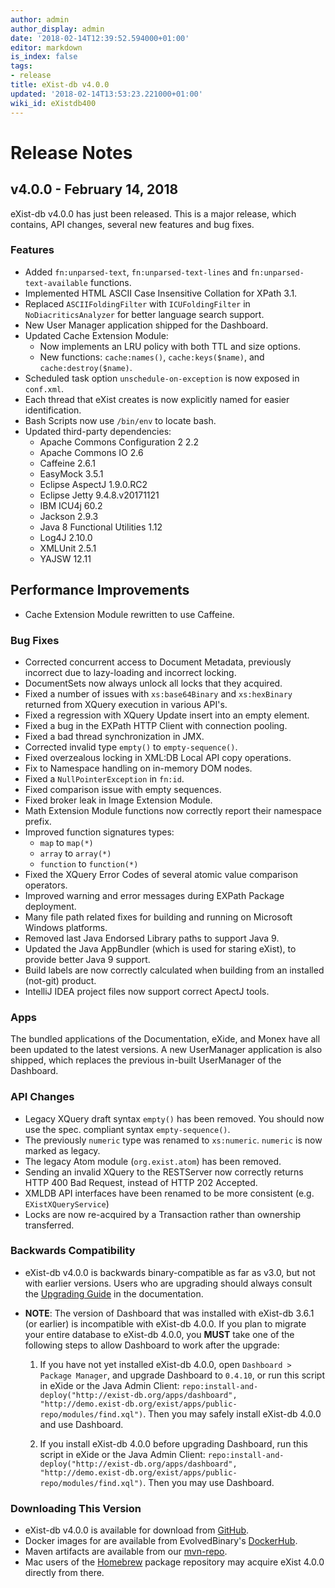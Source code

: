 ```yaml
---
author: admin
author_display: admin
date: '2018-02-14T12:39:52.594000+01:00'
editor: markdown
is_index: false
tags:
- release
title: eXist-db v4.0.0
updated: '2018-02-14T13:53:23.221000+01:00'
wiki_id: eXistdb400
---
```


# Release Notes

## v4.0.0 - February 14, 2018

eXist-db v4.0.0 has just been released. This is a major release, which contains, API changes, several new features and bug fixes.

### Features
* Added `fn:unparsed-text`, `fn:unparsed-text-lines` and `fn:unparsed-text-available` functions.
* Implemented HTML ASCII Case Insensitive Collation for XPath 3.1.
* Replaced `ASCIIFoldingFilter` with `ICUFoldingFilter` in `NoDiacriticsAnalyzer` for better language search support.
* New User Manager application shipped for the Dashboard.
* Updated Cache Extension Module:
    * Now implements an LRU policy with both TTL and size options.
    * New functions: `cache:names()`, `cache:keys($name)`, and `cache:destroy($name)`.
* Scheduled task option `unschedule-on-exception` is now exposed in `conf.xml`.
* Each thread that eXist creates is now explicitly named for easier identification.
* Bash Scripts now use `/bin/env` to locate bash.
* Updated third-party dependencies:
    * Apache Commons Configuration 2 2.2
    * Apache Commons IO 2.6
    * Caffeine 2.6.1
    * EasyMock 3.5.1
    * Eclipse AspectJ 1.9.0.RC2
    * Eclipse Jetty 9.4.8.v20171121
    * IBM ICU4j 60.2
    * Jackson 2.9.3
    * Java 8 Functional Utilities 1.12
    * Log4J 2.10.0
    * XMLUnit 2.5.1
    * YAJSW 12.11

## Performance Improvements
* Cache Extension Module rewritten to use Caffeine.

### Bug Fixes
* Corrected concurrent access to Document Metadata, previously incorrect due to lazy-loading and incorrect locking.
* DocumentSets now always unlock all locks that they acquired.
* Fixed a number of issues with `xs:base64Binary` and `xs:hexBinary` returned from XQuery execution in various API's.
* Fixed a regression with XQuery Update insert into an empty element.
* Fixed a bug in the EXPath HTTP Client with connection pooling.
* Fixed a bad thread synchronization in JMX.
* Corrected invalid type `empty()` to `empty-sequence()`.
* Fixed overzealous locking in XML:DB Local API copy operations.
* Fix to Namespace handling on in-memory DOM nodes.
* Fixed a `NullPointerException` in `fn:id`.
* Fixed comparison issue with empty sequences.
* Fixed broker leak in Image Extension Module.
* Math Extension Module functions now correctly report their namespace prefix.
* Improved function signatures types:
	* `map` to `map(*)`
	* `array` to `array(*)`
	* `function` to `function(*)`
* Fixed the XQuery Error Codes of several atomic value comparison operators.
* Improved warning and error messages during EXPath Package deployment.
* Many file path related fixes for building and running on Microsoft Windows platforms.
* Removed last Java Endorsed Library paths to support Java 9.
* Updated the Java AppBundler (which is used for staring eXist), to provide better Java 9 support.
* Build labels are now correctly calculated when building from an installed (not-git) product.
* IntelliJ IDEA project files now support correct ApectJ tools.

### Apps
The bundled applications of the Documentation, eXide, and Monex have all been updated to the latest versions. A new UserManager application is also shipped, which replaces the previous in-built UserManager of the Dashboard.

### API Changes
* Legacy XQuery draft syntax `empty()` has been removed. You should now use the spec. compliant syntax `empty-sequence()`.
* The previously `numeric` type was renamed to `xs:numeric`. `numeric` is now marked as legacy.
* The legacy Atom module (`org.exist.atom`) has been removed.
* Sending an invalid XQuery to the RESTServer now correctly returns HTTP 400 Bad Request, instead of HTTP 202 Accepted.
* XMLDB API interfaces have been renamed to be more consistent (e.g. `EXistXQueryService`)
* Locks are now re-acquired by a Transaction rather than ownership transferred.

### Backwards Compatibility

* eXist-db v4.0.0 is backwards binary-compatible as far as v3.0, but not with earlier versions. Users who are upgrading should always consult the [Upgrading Guide](http://exist-db.org/exist/apps/doc/upgrading.xml) in the documentation.

* **NOTE**: The version of Dashboard that was installed with eXist-db 3.6.1 (or earlier) is incompatible with eXist-db 4.0.0. If you plan to migrate your entire database to eXist-db 4.0.0, you **MUST** take one of the following steps to allow Dashboard to work after the upgrade:

    1. If you have not yet installed eXist-db 4.0.0, open `Dashboard > Package Manager`, and upgrade Dashboard to `0.4.10`, or run this script in eXide or the Java Admin Client: `repo:install-and-deploy("http://exist-db.org/apps/dashboard", "http://demo.exist-db.org/exist/apps/public-repo/modules/find.xql")`. Then you may safely install eXist-db 4.0.0 and use Dashboard.
    
    2. If you install eXist-db 4.0.0 before upgrading Dashboard, run this script in eXide or the Java Admin Client: `repo:install-and-deploy("http://exist-db.org/apps/dashboard", "http://demo.exist-db.org/exist/apps/public-repo/modules/find.xql")`. Then you may use Dashboard.

### Downloading This Version
* eXist-db v4.0.0 is available for download from [GitHub](https://github.com/eXist-db/exist/releases/tag/eXist-4.0.0).
* Docker images for are available from EvolvedBinary's [DockerHub](https://hub.docker.com/r/evolvedbinary/exist-db/tags/).
* Maven artifacts are available from our [mvn-repo](https://github.com/eXist-db/mvn-repo).
* Mac users of the [Homebrew](http://brew.sh) package repository may acquire eXist 4.0.0 directly from there.
